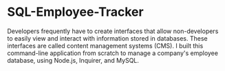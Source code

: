 # SQL-Employee-Tracker
Developers frequently have to create interfaces that allow non-developers to easily view and interact with information stored in databases. These interfaces are called content management systems (CMS). I built this command-line application from scratch to manage a company's employee database, using Node.js, Inquirer, and MySQL.
